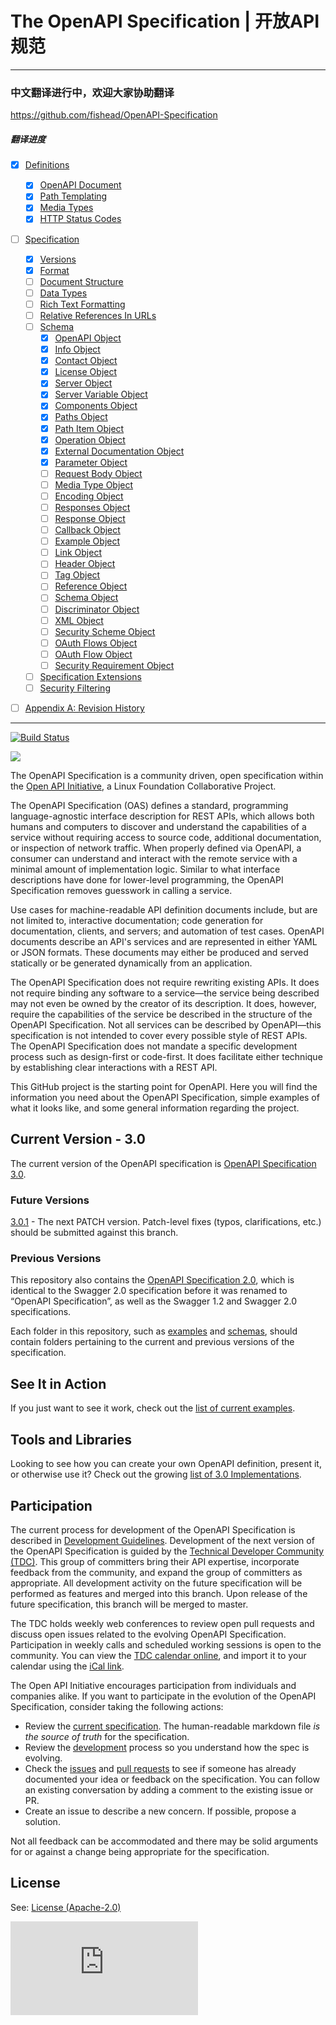 # The OpenAPI Specification | 开放API规范

---

### 中文翻译进行中，欢迎大家协助翻译
https://github.com/fishead/OpenAPI-Specification

##### 翻译进度
- [x] [Definitions](versions/3.0.0.zhCN.md#definitions)
	- [x] [OpenAPI Document](versions/3.0.0.zhCN.md#oasDocument)
	- [x] [Path Templating](versions/3.0.0.zhCN.md#pathTemplating)
	- [x] [Media Types](versions/3.0.0.zhCN.md#mediaTypes)
	- [x] [HTTP Status Codes](versions/3.0.0.zhCN.md#httpCodes)
- [ ] [Specification](versions/3.0.0.zhCN.md#specification)
	- [x] [Versions](versions/3.0.0.zhCN.md#versions)
	- [x] [Format](versions/3.0.0.zhCN.md#format)
	- [ ] [Document Structure](versions/3.0.0.zhCN.md#documentStructure)
	- [ ] [Data Types](versions/3.0.0.zhCN.md#dataTypes)
	- [ ] [Rich Text Formatting](versions/3.0.0.zhCN.md#richText)
	- [ ] [Relative References In URLs](versions/3.0.0.zhCN.md#relativeReferences)
	- [ ] [Schema](versions/3.0.0.zhCN.md#schema)
		- [x] [OpenAPI Object](versions/3.0.0.zhCN.md#oasObject)
		- [x] [Info Object](versions/3.0.0.zhCN.md#infoObject)
		- [x] [Contact Object](versions/3.0.0.zhCN.md#contactObject)
		- [x] [License Object](versions/3.0.0.zhCN.md#licenseObject)
		- [x] [Server Object](versions/3.0.0.zhCN.md#serverObject)
		- [x] [Server Variable Object](versions/3.0.0.zhCN.md#serverVariableObject)
		- [x] [Components Object](versions/3.0.0.zhCN.md#componentsObject)
		- [x] [Paths Object](versions/3.0.0.zhCN.md#pathsObject)
		- [x] [Path Item Object](versions/3.0.0.zhCN.md#pathItemObject)
		- [x] [Operation Object](versions/3.0.0.zhCN.md#operationObject)
		- [x] [External Documentation Object](versions/3.0.0.zhCN.md#externalDocumentationObject)
		- [x] [Parameter Object](versions/3.0.0.zhCN.md#parameterObject)
		- [ ] [Request Body Object](versions/3.0.0.zhCN.md#requestBodyObject)
		- [ ] [Media Type Object](versions/3.0.0.zhCN.md#mediaTypeObject)
		- [ ] [Encoding Object](versions/3.0.0.zhCN.md#encodingObject)
		- [ ] [Responses Object](versions/3.0.0.zhCN.md#responsesObject)
		- [ ] [Response Object](versions/3.0.0.zhCN.md#responseObject)
		- [ ] [Callback Object](versions/3.0.0.zhCN.md#callbackObject)
		- [ ] [Example Object](versions/3.0.0.zhCN.md#exampleObject)
		- [ ] [Link Object](versions/3.0.0.zhCN.md#linkObject)
		- [ ] [Header Object](versions/3.0.0.zhCN.md#headerObject)
		- [ ] [Tag Object](versions/3.0.0.zhCN.md#tagObject)
		- [ ] [Reference Object](versions/3.0.0.zhCN.md#referenceObject)
		- [ ] [Schema Object](versions/3.0.0.zhCN.md#schemaObject)
		- [ ] [Discriminator Object](versions/3.0.0.zhCN.md#discriminatorObject)
		- [ ] [XML Object](versions/3.0.0.zhCN.md#xmlObject)
		- [ ] [Security Scheme Object](versions/3.0.0.zhCN.md#securitySchemeObject)
		- [ ] [OAuth Flows Object](versions/3.0.0.zhCN.md#oauthFlowsObject)
		- [ ] [OAuth Flow Object](versions/3.0.0.zhCN.md#oauthFlowObject)
		- [ ] [Security Requirement Object](versions/3.0.0.zhCN.md#securityRequirementObject)
	- [ ] [Specification Extensions](versions/3.0.0.zhCN.md#specificationExtensions)
	- [ ] [Security Filtering](versions/3.0.0.zhCN.md#securityFiltering)
- [ ] [Appendix A: Revision History](versions/3.0.0.zhCN.md#revisionHistory)


---

[![Build Status](https://travis-ci.org/OAI/OpenAPI-Specification.svg?branch=master)](https://travis-ci.org/OAI/OpenAPI-Specification)

![](https://avatars3.githubusercontent.com/u/16343502?v=3&s=200)

The OpenAPI Specification is a community driven, open specification within the [Open API Initiative](https://www.openapis.org/), a Linux Foundation Collaborative Project.

The OpenAPI Specification (OAS) defines a standard, programming language-agnostic interface description for REST APIs, which allows both humans and computers to discover and understand the capabilities of a service without requiring access to source code, additional documentation, or inspection of network traffic. When properly defined via OpenAPI, a consumer can understand and interact with the remote service with a minimal amount of implementation logic. Similar to what interface descriptions have done for lower-level programming, the OpenAPI Specification removes guesswork in calling a service.

Use cases for machine-readable API definition documents include, but are not limited to, interactive documentation; code generation for documentation, clients, and servers; and automation of test cases. OpenAPI documents describe an API's services and are represented in either YAML or JSON formats. These documents may either be produced and served statically or be generated dynamically from an application.

The OpenAPI Specification does not require rewriting existing APIs. It does not require binding any software to a service—the service being described may not even be owned by the creator of its description. It does, however, require the capabilities of the service be described in the structure of the OpenAPI Specification. Not all services can be described by OpenAPI—this specification is not intended to cover every possible style of REST APIs. The OpenAPI Specification does not mandate a specific development process such as design-first or code-first. It does facilitate either technique by establishing clear interactions with a REST API.

This GitHub project is the starting point for OpenAPI.
Here you will find the information you need about the OpenAPI Specification, simple examples of what it looks like, and some general information regarding the project.

## Current Version - 3.0

The current version of the OpenAPI specification is [OpenAPI Specification 3.0](versions/3.0.0.md).

### Future Versions

[3.0.1](https://github.com/OAI/OpenAPI-Specification/tree/v3.0.1) - The next PATCH version. Patch-level fixes (typos, clarifications, etc.) should be submitted against this branch.

### Previous Versions

This repository also contains the [OpenAPI Specification 2.0](versions/2.0.md), which is identical to the Swagger 2.0 specification before it was renamed to “OpenAPI Specification”,
as well as the Swagger 1.2 and Swagger 2.0 specifications.

Each folder in this repository, such as [examples](examples) and [schemas](schemas), should contain folders pertaining to the current and previous versions of the specification.

## See It in Action

If you just want to see it work, check out the [list of current examples](examples/v3.0).

## Tools and Libraries

Looking to see how you can create your own OpenAPI definition, present it, or otherwise use it? Check out the growing
[list of 3.0 Implementations](IMPLEMENTATIONS.md).

## Participation

The current process for development of the OpenAPI Specification is described in
[Development Guidelines](DEVELOPMENT.md).
Development of the next version of the OpenAPI Specification is guided by the [Technical Developer Community (TDC)](https://www.openapis.org/participate/how-to-contribute/governance#TDC). This group of committers bring their API expertise, incorporate feedback from the community, and expand the group of committers as appropriate. All development activity on the future specification will be performed as features and merged into this branch. Upon release of the future specification, this branch will be merged to master.

The TDC holds weekly web conferences to review open pull requests and discuss open issues related to the evolving OpenAPI Specification. Participation in weekly calls and scheduled working sessions is open to the community. You can view the [TDC calendar online](https://oai-technicalsteeringcommittee.groups.io/g/main/calendar), and import it to your calendar using the [iCal link](https://OAI-TechnicalSteeringCommittee.groups.io/g/main/ics/860119/668774333/feed.ics).

The Open API Initiative encourages participation from individuals and companies alike.
If you want to participate in the evolution of the OpenAPI Specification, consider taking the following actions:

* Review the [current specification](versions/3.0.0.md). The human-readable markdown file _is the source of truth_ for the specification.
* Review the [development](DEVELOPMENT.md) process so you understand how the spec is evolving.
* Check the [issues](https://github.com/OAI/OpenAPI-Specification/issues) and [pull requests](https://github.com/OAI/OpenAPI-Specification/pulls) to see if someone has already documented your idea or feedback on the specification. You can follow an existing conversation by adding a comment to the existing issue or PR.
* Create an issue to describe a new concern. If possible, propose a solution.

Not all feedback can be accommodated and there may be solid arguments for or against a change being appropriate for the specification.

## License


See: [License (Apache-2.0)](https://github.com/OAI/OpenAPI-Specification/blob/master/LICENSE)


![Analytics](https://ga-beacon.appspot.com/UA-831873-42/readme.md?pixel)
